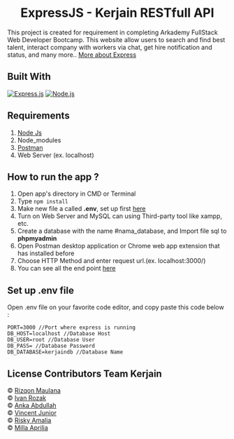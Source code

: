 <h1 align="center">ExpressJS - Kerjain RESTfull API</h1>

This project is created for requirement in completing Arkademy FullStack Web Developer Bootcamp.
This website allow users to search and find best talent, interact company with workers via chat, get hire notification and status, and many more.. [More about Express](https://en.wikipedia.org/wiki/Express.js)

## Built With

[![Express.js](https://img.shields.io/badge/Express.js-4.x-orange.svg?style=rounded-square)](https://expressjs.com/en/starter/installing.html)
[![Node.js](https://img.shields.io/badge/Node.js-v.12.13-green.svg?style=rounded-square)](https://nodejs.org/)

## Requirements

1. <a href="https://nodejs.org/en/download/">Node Js</a>
2. Node_modules
3. <a href="https://www.getpostman.com/">Postman</a>
4. Web Server (ex. localhost)

## How to run the app ?

1. Open app's directory in CMD or Terminal
2. Type `npm install`
3. Make new file a called **.env**, set up first [here](#set-up-env-file)
4. Turn on Web Server and MySQL can using Third-party tool like xampp, etc.
5. Create a database with the name #nama_database, and Import file sql to **phpmyadmin**
6. Open Postman desktop application or Chrome web app extension that has installed before
7. Choose HTTP Method and enter request url.(ex. localhost:3000/)
8. You can see all the end point [here](https://documenter.getpostman.com/view/8213807/TW77gPHA)

## Set up .env file

Open .env file on your favorite code editor, and copy paste this code below :

```
PORT=3000 //Port where express is running
DB_HOST=localhost //Database Host
DB_USER=root //Database User
DB_PASS= //Database Password
DB_DATABASE=kerjaindb //Database Name
```

## License Contributors Team Kerjain

© [Rizqon Maulana](https://github.com/rizqonmaulana) <br />
© [Ivan Rozak](https://github.com/ivanrozak) <br />
© [Anka Abdullah](https://github.com/Anka-Abdullah) <br />
© [Vincent Junior](https://github.com/vincentJunior1) <br />
© [Risky Amalia](https://github.com/riskyamaliaharis) <br />
© [Milla Aprilia](https://github.com/millaaprillya)
